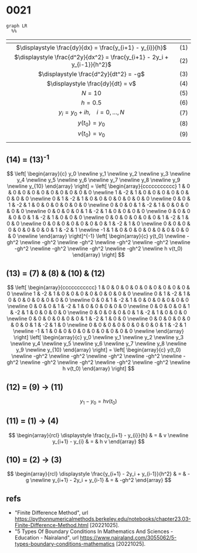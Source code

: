 # 0021
```mermaid
graph LR
  %%
```

<span></span>|<span></span>
:-: | :-:
$\displaystyle \frac{dy}{dx} = \frac{y_{i+1} - y_{i}}{h}$ | $(1)$
$\displaystyle \frac{d^2y}{dx^2} = \frac{y_{i+1} - 2y_i + y_{i-1}}{h^2}$ | $(2)$
$\displaystyle \frac{d^2y}{dt^2} = -g$ | $(3)$
$\displaystyle \frac{dy}{dt} = v$ | $(4)$
$N = 10$ | $(5)$
$h = 0.5$ | $(6)$
$y_i = y_0 + ih, \ \ \ \ i = 0, \dots, N$ | $(7)$
$y(t_0) = y_0$ | $(8)$
$v(t_0) = v_0$ | $(9)$
<span></span>|<span></span>


## (14) = (13)<sup>-1</sup>
$$
\left[
\begin{array}{c}
y_0 \newline
y_1 \newline
y_2 \newline
y_3 \newline
y_4 \newline
y_5 \newline
y_6 \newline
y_7 \newline
y_8 \newline
y_9 \newline
y_{10}
\end{array}
\right] =
\left[
\begin{array}{ccccccccccc}
 1 &  0 &  0 &  0 &  0 &  0 &  0 &  0 &  0 &  0 &  0 \newline 
 1 & -2 &  1 &  0 &  0 &  0 &  0 &  0 &  0 &  0 &  0 \newline 
 0 &  1 & -2 &  1 &  0 &  0 &  0 &  0 &  0 &  0 &  0 \newline 
 0 &  0 &  1 & -2 &  1 &  0 &  0 &  0 &  0 &  0 &  0 \newline 
 0 &  0 &  0 &  1 & -2 &  1 &  0 &  0 &  0 &  0 &  0 \newline 
 0 &  0 &  0 &  0 &  1 & -2 &  1 &  0 &  0 &  0 &  0 \newline 
 0 &  0 &  0 &  0 &  0 &  1 & -2 &  1 &  0 &  0 &  0 \newline 
 0 &  0 &  0 &  0 &  0 &  0 &  1 & -2 &  1 &  0 &  0 \newline 
 0 &  0 &  0 &  0 &  0 &  0 &  0 &  1 & -2 &  1 &  0 \newline 
 0 &  0 &  0 &  0 &  0 &  0 &  0 &  0 &  1 & -2 &  1 \newline 
-1 &  1 &  0 &  0 &  0 &  0 &  0 &  0 &  0 &  0 &  0 \newline 
\end{array}
\right]^{-1}
\left[ \begin{array}{c}
y(t_0) \newline
-gh^2 \newline
-gh^2 \newline
-gh^2 \newline
-gh^2 \newline
-gh^2 \newline
-gh^2 \newline
-gh^2 \newline
-gh^2 \newline
-gh^2 \newline
h v(t_0)
\end{array}
\right]
$$


## (13) = (7) & (8) & (10) & (12) 
$$
\left[
\begin{array}{ccccccccccc}
 1 &  0 &  0 &  0 &  0 &  0 &  0 &  0 &  0 &  0 &  0 \newline 
 1 & -2 &  1 &  0 &  0 &  0 &  0 &  0 &  0 &  0 &  0 \newline 
 0 &  1 & -2 &  1 &  0 &  0 &  0 &  0 &  0 &  0 &  0 \newline 
 0 &  0 &  1 & -2 &  1 &  0 &  0 &  0 &  0 &  0 &  0 \newline 
 0 &  0 &  0 &  1 & -2 &  1 &  0 &  0 &  0 &  0 &  0 \newline 
 0 &  0 &  0 &  0 &  1 & -2 &  1 &  0 &  0 &  0 &  0 \newline 
 0 &  0 &  0 &  0 &  0 &  1 & -2 &  1 &  0 &  0 &  0 \newline 
 0 &  0 &  0 &  0 &  0 &  0 &  1 & -2 &  1 &  0 &  0 \newline 
 0 &  0 &  0 &  0 &  0 &  0 &  0 &  1 & -2 &  1 &  0 \newline 
 0 &  0 &  0 &  0 &  0 &  0 &  0 &  0 &  1 & -2 &  1 \newline 
-1 &  1 &  0 &  0 &  0 &  0 &  0 &  0 &  0 &  0 &  0 \newline 
\end{array}
\right]
\left[
\begin{array}{c}
y_0 \newline
y_1 \newline
y_2 \newline
y_3 \newline
y_4 \newline
y_5 \newline
y_6 \newline
y_7 \newline
y_8 \newline
y_9 \newline
y_{10}
\end{array}
\right] =
\left[ \begin{array}{c}
y(t_0) \newline
-gh^2 \newline
-gh^2 \newline
-gh^2 \newline
-gh^2 \newline
-gh^2 \newline
-gh^2 \newline
-gh^2 \newline
-gh^2 \newline
-gh^2 \newline
h v(t_0)
\end{array}
\right]
$$


## (12) = (9) &rightarrow; (11)
$$
y_1 - y_0 = h v(t_0)
$$


## (11) = (1) &rightarrow; (4)
$$
\begin{array}{rcl}
\displaystyle \frac{y_{i+1} - y_{i}}{h} & = & v \newline
y_{i+1} - y_{i} & = & h v
\end{array}
$$


## (10) = (2) &rightarrow; (3)
$$
\begin{array}{rcl}
\displaystyle \frac{y_{i+1} - 2y_i + y_{i-1}}{h^2} & = & -g \newline
y_{i+1} - 2y_i + y_{i-1} & = & -gh^2
\end{array}
$$


## refs
+ "Finite Difference Method", url <https://pythonnumericalmethods.berkeley.edu/notebooks/chapter23.03-Finite-Difference-Method.html> [20221025].
+ "5 Types Of Boundary Conditions In Mathematics And Sciences - Education - Nairaland", url <https://www.nairaland.com/3055062/5-types-boundary-conditions-mathematics> [20221025].